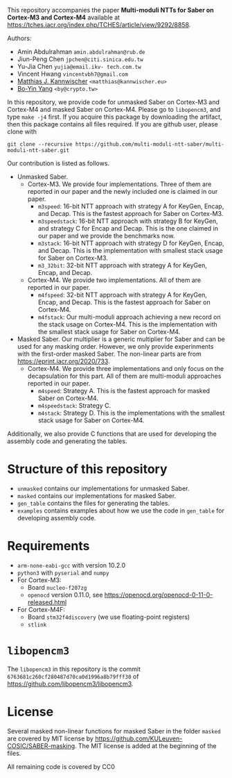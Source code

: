 
This repository accompanies the paper **Multi-moduli NTTs for Saber on Cortex-M3 and Cortex-M4** available at https://tches.iacr.org/index.php/TCHES/article/view/9292/8858.

Authors:
- Amin Abdulrahman `amin.abdulrahman@rub.de`
- Jiun-Peng Chen `jpchen@citi.sinica.edu.tw`
- Yu-Jia Chen `yujia@email.ikv- tech.com.tw`
- Vincent Hwang `vincentvbh7@gmail.com`
- [Matthias J. Kannwischer](https://kannwischer.eu/) `<matthias@kannwischer.eu>`
- [Bo-Yin Yang](https://homepage.iis.sinica.edu.tw/pages/byyang/) `<by@crypto.tw>`

In this repository, we provide code for unmasked Saber on Cortex-M3 and Cortex-M4 and masked Saber on Cortex-M4. Please go to `libopencm3`, and type `make -j4` first.
If you acquire this package by downloading the artifact, then this package contains all files required.
If you are github user, please clone with
```
git clone --recursive https://github.com/multi-moduli-ntt-saber/multi-moduli-ntt-saber.git
```

Our contribution is listed as follows.

- Unmasked Saber.
    - Cortex-M3. We provide four implementations. Three of them are reported in our paper and the newly included one is claimed in our paper.
        - `m3speed`: 16-bit NTT approach with strategy A for KeyGen, Encap, and Decap. This is the fastest approach for Saber on Cortex-M3.
        - `m3speedstack`: 16-bit NTT approach with strategy B for KeyGen, and strategy C for Encap and Decap. This is the one claimed in our paper and we provide the benchmarks now.
        - `m3stack`: 16-bit NTT approach with strategy D for KeyGen, Encap, and Decap. This is the implementation with smallest stack usage for Saber on Cortex-M3.
        - `m3_32bit`: 32-bit NTT approach with strategy A for KeyGen, Encap, and Decap.
    - Cortex-M4. We provide two implementations. All of them are reported in our paper.
        - `m4fspeed`: 32-bit NTT approach with strategy A for KeyGen, Encap, and Decap. This is the fastest approach for Saber on Cortex-M4.
        - `m4fstack`: Our multi-moduli approach achieving a new record on the stack usage on Cortex-M4. This is the implementation with the smallest stack usage for Saber on Cortex-M4.
- Masked Saber. Our multiplier is a generic multiplier for Saber and can be used for any masking order. However, we only provide experinments with the first-order masked Saber. The non-linear parts are from https://eprint.iacr.org/2020/733.
    - Cortex-M4. We provide three implementations and only focus on the decapsulation for this part. All of them are multi-moduli approaches reported in our paper.
        - `m4speed`: Strategy A. This is the fastest approach for masked Saber on Cortex-M4.
        - `m4speedstack`: Strategy C.
        - `m4stack`: Strategy D. This is the implementations with the smallest stack usage for Saber on Cortex-M4.

Additionally, we also provide C functions that are used for developing the assembly code and generating the tables.

# Structure of this repository
- `unmasked` contains our implementations for unmasked Saber.
- `masked` contains our implementations for masked Saber.
- `gen_table` contains the files for generating the tables.
- `examples` contains examples about how we use the code in `gen_table` for developing assembly code.


# Requirements
- `arm-none-eabi-gcc` with version 10.2.0
- `python3` with `pyserial` and `numpy`
- For Cortex-M3:
    - Board `nucleo-f207zg`
    - `openocd` version 0.11.0, see https://openocd.org/openocd-0-11-0-released.html
- For Cortex-M4F:
    - Board `stm32f4discovery` (we use floating-point registers)
    - `stlink`

# `libopencm3`
The `libopencm3` in this repository is the commit `6763681c260cf280487d70ca0d1996a8b79fff30` of https://github.com/libopencm3/libopencm3.

# License
Several masked non-linear functions for masked Saber in the folder `masked` are covered by MIT license by https://github.com/KULeuven-COSIC/SABER-masking. The MIT license is added at the beginning of the files.

All remaining code is covered by CC0








